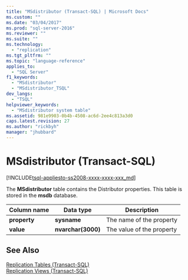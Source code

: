 ```yaml
---
title: "MSdistributor (Transact-SQL) | Microsoft Docs"
ms.custom: ""
ms.date: "03/04/2017"
ms.prod: "sql-server-2016"
ms.reviewer: ""
ms.suite: ""
ms.technology: 
  - "replication"
ms.tgt_pltfrm: ""
ms.topic: "language-reference"
applies_to: 
  - "SQL Server"
f1_keywords: 
  - "MSdistributor"
  - "MSdistributor_TSQL"
dev_langs: 
  - "TSQL"
helpviewer_keywords: 
  - "MSdistributor system table"
ms.assetid: 981e9903-0b4b-4508-ac6d-2ee4c813a3d0
caps.latest.revision: 27
ms.author: "rickbyh"
manager: "jhubbard"
---
```

# MSdistributor (Transact-SQL)
[!INCLUDE[tsql-appliesto-ss2008-xxxx-xxxx-xxx_md](../../database-engine/configure/windows/includes/tsql-appliesto-ss2008-xxxx-xxxx-xxx-md.md)]

  The **MSdistributor** table contains the Distributor properties. This table is stored in the **msdb** database.  
  
|Column name|Data type|Description|  
|-----------------|---------------|-----------------|  
|**property**|**sysname**|The name of the property|  
|**value**|**nvarchar(3000)**|The value of the property|  
  
## See Also  
 [Replication Tables &#40;Transact-SQL&#41;](../../relational-databases/system-tables/replication-tables-transact-sql.md)   
 [Replication Views &#40;Transact-SQL&#41;](../../relational-databases/system-views/replication-views-transact-sql.md)  
  
  